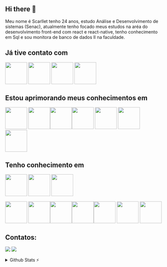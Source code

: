## Hi there 👋

Meu nome é Scarllet tenho 24 anos, estudo Análise e Desenvolvimento de sistemas (Senac), atualmente tenho focado meus estudos na aréa do desenvolvimento front-end  com react e react-native, tenho conhecimento em Sql e sou monitora de banco de dados II na faculdade.

## Já tive contato com
 <img height="70em"   src="https://cdn.jsdelivr.net/gh/devicons/devicon/icons/sqlite/sqlite-original.svg" /> 
 <img  height="70em" src="https://cdn.jsdelivr.net/gh/devicons/devicon/icons/bootstrap/bootstrap-original.svg" />
 <img height="70em" src="https://cdn.jsdelivr.net/gh/devicons/devicon/icons/kaggle/kaggle-original.svg" /> 
            <img  height="70em" src="https://cdn.jsdelivr.net/gh/devicons/devicon/icons/neo4j/neo4j-original.svg" />
          
          
          
          

## Estou aprimorando meus conhecimentos em


<img height="70em" src="https://cdn.jsdelivr.net/gh/devicons/devicon/icons/nodejs/nodejs-original.svg" target="_blank"/> <img  height="70em" src="https://cdn.jsdelivr.net/gh/devicons/devicon/icons/python/python-original.svg" target="_blank" /><img height="70em" src="https://cdn.jsdelivr.net/gh/devicons/devicon/icons/vuejs/vuejs-original.svg" target="_blank"/><img height="70em" src="https://cdn.jsdelivr.net/gh/devicons/devicon/icons/vuetify/vuetify-original.svg"  target="_blank"/> <img  height="70em" src="https://cdn.jsdelivr.net/gh/devicons/devicon/icons/express/express-original.svg" />
 <img  height="70em" src="https://cdn.jsdelivr.net/gh/devicons/devicon/icons/firebase/firebase-plain.svg" /> 
            <img  height="70em" src="https://cdn.jsdelivr.net/gh/devicons/devicon/icons/typescript/typescript-original.svg" />
          
           

   
## Tenho conhecimento em       
 <img height="70em" src="https://cdn.jsdelivr.net/gh/devicons/devicon/icons/mysql/mysql-original.svg"  target="_blank"/> <img height="70em" src="https://cdn.jsdelivr.net/gh/devicons/devicon/icons/postgresql/postgresql-original.svg"  target="_blank"/> 
            <img height="70em"  src="https://cdn.jsdelivr.net/gh/devicons/devicon/icons/trello/trello-plain.svg" />
          
 <img height="70em" src="https://cdn.jsdelivr.net/gh/devicons/devicon/icons/html5/html5-original.svg" target="_blank" />
<img  height="70em" src="https://cdn.jsdelivr.net/gh/devicons/devicon/icons/css3/css3-original.svg" target="_blank"/><img  height="70em" src="https://cdn.jsdelivr.net/gh/devicons/devicon/icons/c/c-original.svg" target="_blank"/><img height="70em"
 src="https://cdn.jsdelivr.net/gh/devicons/devicon/icons/java/java-original.svg" target="_blank"/><img height="70em" src="https://cdn.jsdelivr.net/gh/devicons/devicon/icons/git/git-original.svg" target="_blank"/>
<img height="70em" src="https://cdn.jsdelivr.net/gh/devicons/devicon/icons/react/react-original.svg" target="_blank" /> <img height="70em" src="https://cdn.jsdelivr.net/gh/devicons/devicon/icons/javascript/javascript-original.svg" target="_blank"/>
          
## Contatos:

<div>

<a href = "mailto:scarllet.valentim.9@gmail.com"><img src="https://img.shields.io/badge/Gmail-D14836?style=for-the-badge&logo=gmail&logoColor=white" target="_blank"></a>
<a href="https://www.linkedin.com/in/scarllet-valentim-050175183/" target="_blank"><img src="https://img.shields.io/badge/-LinkedIn-%230077B5?style=for-the-badge&logo=linkedin&logoColor=white" target="_blank"></a>   
</div>


<details>
  <summary>Github Stats ⚡</summary>
  
  <a href="#">![Github stats](https://github-readme-stats.vercel.app/api?username=scarlletrvs&theme=blueberry&count_private=true&hide_border=true&line_height=20)</a>
  <a href="#">![Top Langs](https://github-readme-stats.vercel.app/api/top-langs/?username=scarlletrvs&layout=compact&theme=blueberry&count_private=true&hide_border=true)</a>
</details>
  
          
          
          
          
          
          
          
